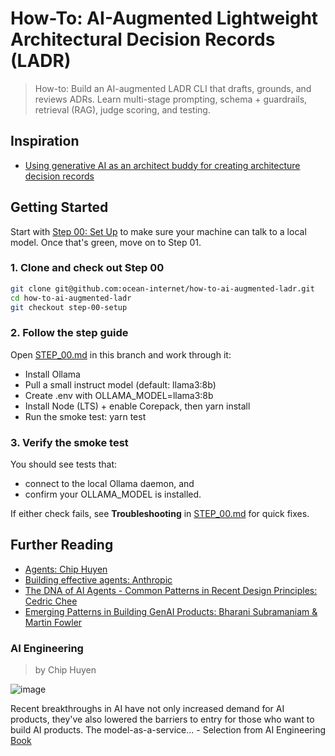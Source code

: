 # How-To: AI-Augmented Lightweight Architectural Decision Records (LADR)

> How-to: Build an AI-augmented LADR CLI that drafts, grounds, and reviews ADRs. Learn multi-stage prompting, schema +
> guardrails, retrieval (RAG), judge scoring, and testing.

## Inspiration

- [Using generative AI as an architect buddy for creating architecture decision records](https://handsonarchitects.com/blog/2025/using-generative-ai-as-architect-buddy-for-adrs/)

## Getting Started

Start with [Step 00: Set Up](/STEP_00.md) to make sure your machine can talk to a local model. Once that's green, move
on to Step 01.

### 1. Clone and check out Step 00

```bash
git clone git@github.com:ocean-internet/how-to-ai-augmented-ladr.git
cd how-to-ai-augmented-ladr
git checkout step-00-setup
```

### 2. Follow the step guide

Open [STEP_00.md](/STEP_00.md) in this branch and work through it:

- Install Ollama
- Pull a small instruct model (default: llama3:8b)
- Create .env with OLLAMA_MODEL=llama3:8b
- Install Node (LTS) + enable Corepack, then yarn install
- Run the smoke test: yarn test

### 3. Verify the smoke test

You should see tests that:

- connect to the local Ollama daemon, and
- confirm your OLLAMA_MODEL is installed.

If either check fails, see **Troubleshooting** in [STEP_00.md](./STEP_00.md) for quick fixes.

## Further Reading

- [Agents: Chip Huyen](https://huyenchip.com/2025/01/07/agents.html)
- [Building effective agents: Anthropic](https://www.anthropic.com/engineering/building-effective-agents)
- [The DNA of AI Agents - Common Patterns in Recent Design Principles: Cedric Chee](https://cedricchee.com/blog/the-dna-of-ai-agents/)
- [Emerging Patterns in Building GenAI Products: Bharani Subramaniam & Martin Fowler](https://martinfowler.com/articles/gen-ai-patterns/)

### AI Engineering

> by Chip Huyen

![image](https://www.oreilly.com/covers/urn:orm:book:9781098166298/100w/)

Recent breakthroughs in AI have not only increased demand for AI products, they've also lowered the barriers to entry
for those who want to build AI products. The model-as-a-service... - Selection from AI Engineering
[Book](https://www.oreilly.com/library/view/ai-engineering/9781098166298/)
